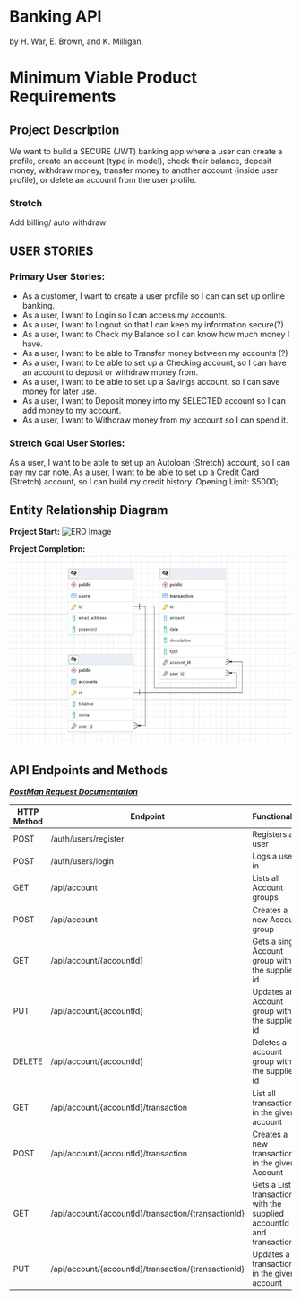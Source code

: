 # Banking API

by H. War, E. Brown, and K. Milligan.

# Minimum Viable Product Requirements

## Project Description

We want to build a SECURE (JWT) banking app where a user can create a profile, create an account (type in model), check their balance, deposit money, withdraw money, transfer money to another account (inside user profile), or delete an account from the user profile.

### Stretch

Add billing/ auto withdraw


## USER STORIES

### Primary User Stories:

- As a customer, I want to create a user profile so I can can set up online banking.
- As a user, I want to Login so I can access my accounts.
- As a user, I want to Logout so that I can keep my information secure(?)
- As a user, I want to Check my Balance so I can know how much money I have.
- As a user, I want to be able to Transfer money between my accounts (?)
- As a user, I want to be able to set up a Checking account, so I can have an account to deposit or withdraw money from.
- As a user, I want to be able to set up a Savings account, so I can save money for later use.
- As a user, I want to Deposit money into my SELECTED account so I can add money to my account.
- As a user, I want to Withdraw money from my account so I can spend it.

### Stretch Goal User Stories:

As a user, I want to be able to set up an Autoloan (Stretch) account, so I can pay my car note. As a user, I want to be
able to set up a Credit Card (Stretch) account, so I can build my credit history. Opening Limit: $5000;

## Entity Relationship Diagram 

**Project Start:**
![ERD Image](https://raw.githubusercontent.com/Kieran815/unit-2-project/main/banking%20app.drawio.png "test text")

**Project Completion:**
![Unit 2 Banking Api Project Entity Relationship Diagram](Unit2FinalERD.png)


## API Endpoints and Methods

[***PostMan Request Documentation***](https://documenter.getpostman.com/view/13909137/UVXeqxVH)

| HTTP Method | Endpoint                                             | Functionality                                                             | Access  |
|-------------|------------------------------------------------------|---------------------------------------------------------------------------|---------|
| POST        | /auth/users/register                                 | Registers a user                                                          | PUBLIC  |
| POST        | /auth/users/login                                    | Logs a user in                                                            | PUBLIC  |
| GET         | /api/account                                         | Lists all Account groups                                                  | PRIVATE |
| POST        | /api/account                                         | Creates a new Account group                                               | PRIVATE |
| GET         | /api/account/{accountId}                             | Gets a single Account group with the supplied id                          | PRIVATE |
| PUT         | /api/account/{accountId}                             | Updates an Account group with the supplied id                             | PRIVATE |
| DELETE      | /api/account/{accountId}                             | Deletes a account group with the supplied id                              | PRIVATE |
| GET         | /api/account/{accountId}/transaction                 | List all transactions in the given account                                | PRIVATE |
| POST        | /api/account/{accountId}/transaction                 | Creates a new transaction in the given Account                            | PRIVATE |
| GET         | /api/account/{accountId}/transaction/{transactionId} | Gets a List of transactions with the supplied accountId and transactionId | PRIVATE |
| PUT         | /api/account/{accountId}/transaction/{transactionId} | Updates a transaction in the given account                                | PRIVATE |


